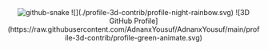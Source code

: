 
<div align="center" >
<picture>
  <source media="(prefers-color-scheme: dark)" srcset="https://cdn.jsdelivr.net/gh/adnanxyousuf/adnanxyousuf/assets/messagif.gif" />
    <img alt="github-snake" src="https://cdn.jsdelivr.net/gh/adnanxyousuf/adnanxyousuf/assets/messagif.gif" />
</picture>
<!-- profile-3d-contrib 3D-->
![](./profile-3d-contrib/profile-night-rainbow.svg)
![3D GitHub Profile](https://raw.githubusercontent.com/AdnanxYousuf/AdnanxYousuf/main/profile-3d-contrib/profile-green-animate.svg)

</div>


